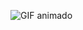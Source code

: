 ![GIF animado](https://media1.giphy.com/media/Wsju5zAb5kcOfxJV9i/giphy.webp?cid=ecf05e47uhyxfbd403qisez2vekzdsh5gxh4vebe0zylmg6k&ep=v1_gifs_related&rid=giphy.webp&ct=g)

